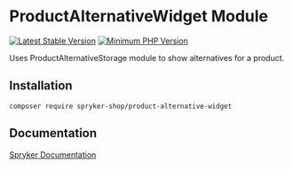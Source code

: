 # ProductAlternativeWidget Module
[![Latest Stable Version](https://poser.pugx.org/spryker-shop/product-alternative-widget/v/stable.svg)](https://packagist.org/packages/spryker-shop/product-alternative-widget)
[![Minimum PHP Version](https://img.shields.io/badge/php-%3E%3D%207.3-8892BF.svg)](https://php.net/)

Uses ProductAlternativeStorage module to show alternatives for a product.

## Installation

```
composer require spryker-shop/product-alternative-widget
```

## Documentation

[Spryker Documentation](https://academy.spryker.com/developing_with_spryker/module_guide/modules.html)
